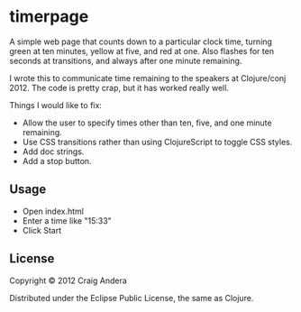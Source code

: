 # timerpage

A simple web page that counts down to a particular clock time, turning
green at ten minutes, yellow at five, and red at one. Also flashes for
ten seconds at transitions, and always after one minute remaining.

I wrote this to communicate time remaining to the speakers at
Clojure/conj 2012. The code is pretty crap, but it has worked really
well.

Things I would like to fix:

* Allow the user to specify times other than ten, five, and one minute
  remaining.
* Use CSS transitions rather than using ClojureScript to toggle CSS
  styles.
* Add doc strings.
* Add a stop button.

## Usage

* Open index.html
* Enter a time like "15:33"
* Click Start

## License

Copyright © 2012 Craig Andera

Distributed under the Eclipse Public License, the same as Clojure.
